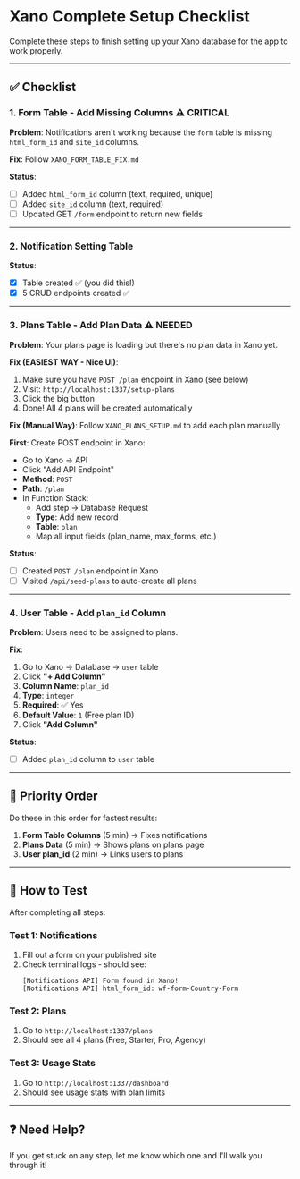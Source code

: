 # Xano Complete Setup Checklist

Complete these steps to finish setting up your Xano database for the app to work properly.

---

## ✅ Checklist

### 1. Form Table - Add Missing Columns ⚠️ CRITICAL

**Problem**: Notifications aren't working because the `form` table is missing `html_form_id` and `site_id` columns.

**Fix**: Follow `XANO_FORM_TABLE_FIX.md`

**Status**: 
- [ ] Added `html_form_id` column (text, required, unique)
- [ ] Added `site_id` column (text, required)
- [ ] Updated GET `/form` endpoint to return new fields

---

### 2. Notification Setting Table

**Status**: 
- [x] Table created ✅ (you did this!)
- [x] 5 CRUD endpoints created ✅

---

### 3. Plans Table - Add Plan Data ⚠️ NEEDED

**Problem**: Your plans page is loading but there's no plan data in Xano yet.

**Fix (EASIEST WAY - Nice UI)**: 
1. Make sure you have `POST /plan` endpoint in Xano (see below)
2. Visit: `http://localhost:1337/setup-plans`
3. Click the big button
4. Done! All 4 plans will be created automatically

**Fix (Manual Way)**: Follow `XANO_PLANS_SETUP.md` to add each plan manually

**First**: Create POST endpoint in Xano:
- Go to Xano → API
- Click "Add API Endpoint"
- **Method**: `POST`
- **Path**: `/plan`
- In Function Stack:
  - Add step → Database Request
  - **Type**: Add new record
  - **Table**: `plan`
  - Map all input fields (plan_name, max_forms, etc.)

**Status**:
- [ ] Created `POST /plan` endpoint in Xano
- [ ] Visited `/api/seed-plans` to auto-create all plans

---

### 4. User Table - Add `plan_id` Column

**Problem**: Users need to be assigned to plans.

**Fix**:
1. Go to Xano → Database → `user` table
2. Click **"+ Add Column"**
3. **Column Name**: `plan_id`
4. **Type**: `integer`
5. **Required**: ✅ Yes
6. **Default Value**: `1` (Free plan ID)
7. Click **"Add Column"**

**Status**:
- [ ] Added `plan_id` column to `user` table

---

## 🎯 Priority Order

Do these in this order for fastest results:

1. **Form Table Columns** (5 min) → Fixes notifications
2. **Plans Data** (5 min) → Shows plans on plans page
3. **User plan_id** (2 min) → Links users to plans

---

## 🧪 How to Test

After completing all steps:

### Test 1: Notifications
1. Fill out a form on your published site
2. Check terminal logs - should see:
   ```
   [Notifications API] Form found in Xano!
   [Notifications API] html_form_id: wf-form-Country-Form
   ```

### Test 2: Plans
1. Go to `http://localhost:1337/plans`
2. Should see all 4 plans (Free, Starter, Pro, Agency)

### Test 3: Usage Stats
1. Go to `http://localhost:1337/dashboard`
2. Should see usage stats with plan limits

---

## ❓ Need Help?

If you get stuck on any step, let me know which one and I'll walk you through it!

